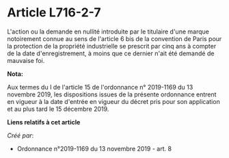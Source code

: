 # Article L716-2-7

L'action ou la demande en nullité introduite par le titulaire d'une marque notoirement connue au sens de l'article 6 bis de
la convention de Paris pour la protection de la propriété industrielle se prescrit par cinq ans à compter de la date
d'enregistrement, à moins que ce dernier n'ait été demandé de mauvaise foi.

**Nota:**

Aux termes du I de l'article 15 de l'ordonnance n° 2019-1169 du 13 novembre 2019, les dispositions issues de la présente
ordonnance entrent en vigueur à la date d'entrée en vigueur du décret pris pour son application et au plus tard le 15
décembre 2019.

**Liens relatifs à cet article**

_Créé par_:

  - Ordonnance n°2019-1169 du 13 novembre 2019 - art. 8
